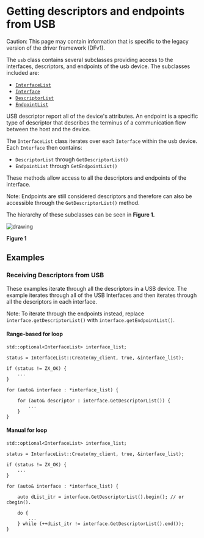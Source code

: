 <!--
    (C) Copyright 2019 The Fuchsia Authors. All rights reserved.
    Use of this source code is governed by a BSD-style license that can be
    found in the LICENSE file.
-->

# Getting descriptors and endpoints from USB

Caution: This page may contain information that is specific to the legacy
version of the driver framework (DFv1).

The `usb` class contains several subclasses providing access to the interfaces, descriptors,
and endpoints of the usb device. The subclasses included are:

*   [`InterfaceList`](/src/devices/usb/lib/usb/include/usb/usb.h#311)
*   [`Interface`](/src/devices/usb/lib/usb/include/usb/usb.h#290)
*   [`DescriptorList`](/src/devices/usb/lib/usb/include/usb/usb.h#166)
*   [`EndpointList`](/src/devices/usb/lib/usb/include/usb/usb.h#266)

USB descriptor report all of the device's attributes. An endpoint is a specific type of descriptor
that describes the terminus of a communication flow between the host and the device.

The `InterfaceList` class iterates over each `Interface` within the usb device.
Each `Interface` then contains:

*   `DescriptorList` through `GetDescriptorList()`
*   `EndpointList` through `GetEndpointList()`

These methods allow access to all the descriptors and endpoints of the interface.

Note: Endpoints are still considered descriptors and therefore can also be
accessible through the `GetDescriptorList()` method.

The hierarchy of these subclasses can be seen in **Figure 1.**

![drawing](images/usbstructure.jpg)

**Figure 1**

## Examples

### Receiving Descriptors from USB

These examples iterate through all the descriptors in a USB device. The example iterates through all
of the USB Interfaces and then iterates through all the descriptors in each interface.

Note: To iterate through the endpoints instead, replace `interface.getDescriptorList()` with `interface.getEndpointList()`.

#### Range-based for loop

    std::optional<InterfaceList> interface_list;

    status = InterfaceList::Create(my_client, true, &interface_list);

    if (status != ZX_OK) {
        ...
    }

    for (auto& interface : *interface_list) {

        for (auto& descriptor : interface.GetDescriptorList()) {
            ...
        }
    }

#### Manual for loop

    std::optional<InterfaceList> interface_list;

    status = InterfaceList::Create(my_client, true, &interface_list);

    if (status != ZX_OK) {
        ...
    }

    for (auto& interface : *interface_list) {

        auto dList_itr = interface.GetDescriptorList().begin(); // or cbegin().

        do {
            ...
        } while (++dList_itr != interface.GetDescriptorList().end());
    }
